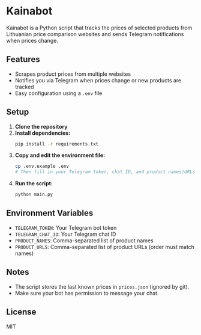 # Kainabot

Kainabot is a Python script that tracks the prices of selected products from Lithuanian price comparison websites and sends Telegram notifications when prices change.

## Features
- Scrapes product prices from multiple websites
- Notifies you via Telegram when prices change or new products are tracked
- Easy configuration using a `.env` file

## Setup
1. **Clone the repository**
2. **Install dependencies:**
   ```bash
   pip install -r requirements.txt
   ```
3. **Copy and edit the environment file:**
   ```bash
   cp .env.example .env
   # Then fill in your Telegram token, chat ID, and product names/URLs
   ```
4. **Run the script:**
   ```bash
   python main.py
   ```

## Environment Variables
- `TELEGRAM_TOKEN`: Your Telegram bot token
- `TELEGRAM_CHAT_ID`: Your Telegram chat ID
- `PRODUCT_NAMES`: Comma-separated list of product names
- `PRODUCT_URLS`: Comma-separated list of product URLs (order must match names)

## Notes
- The script stores the last known prices in `prices.json` (ignored by git).
- Make sure your bot has permission to message your chat.

## License
MIT
